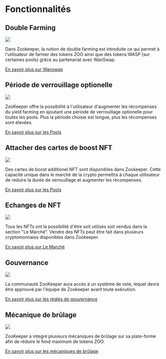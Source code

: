 # Fonctionnalités


## Double Farming

![](/dualfarming.png)

Dans Zookeeper, la notion de double farming est introduite ce qui permet à l'utilisateur de farmer des tokens ZOO ainsi que des tokens WASP (sur certaines pools) grâce au partenariat avec WanSwap.

[En savoir plus sur Wanswap](/faq#explain-wanswap)

## Période de verrouillage optionelle

![](/locktime.png)

ZooKeeper offre la possibilité à l'utilisateur d'augmenter les récompenses du yield farming en ajoutant une période de verrouillage optionelle pour toutes les pools. Plus la période choisie est longue, plus les récompenses sont élevées.

[En savoir plus sur les Pools](/manual/pool)

## Attacher des cartes de boost NFT

![](/attach.png)

Des cartes de boost additionel NFT sont disponibles dans Zookeeper. Cette capacité unique dans le marché de la crypto permettra à chaque utilisateur de reduire la durée de verrouillage et augmenter les récompenses. 

[En savoir plus sur les Pools](/manual/pool)

## Echanges de NFT

![](/nfttrading.png)

Tous les NFTs ont la possibilité d'être soit utilisés soit vendus dans la section "Le Marché". Vendre des NFTs peut être fait dans plusieurs cryptomonnaies disponibles dans Zookeeper.

[En savoir plus sur Le Marché](/manual/market)

## Gouvernance

![](/governance.png)

La communauté ZooKeeper aura accès à un système de vote, lequel devra être approuvé par l'équipe de Zookeeper avant toute exécution.

[En savoir plus sur les règles de gouvernance](/governance)

## Mécanique de brûlage

![](/burnmechanic.png)

ZooKeeper a integré plusieurs mécaniques de brûlage sur sa plate-forme afin de réduire le fond maximum de tokens ZOO.

[En savoir plus sur les mécaniques de brûlage](/manual/info_panel#zoo-burning)
